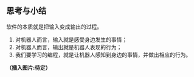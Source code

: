 ## 思考与小结

软件的本质就是把输入变成输出的过程。

1. 对机器人而言，输入就是感受身边发生的事情；
2. 对机器人而言，输出就是机器人表现的行为；
3. 我们要学习的编程，就是让机器人感知到身边的事情，并做出相应的行为。

**（插入图片:待定）**

